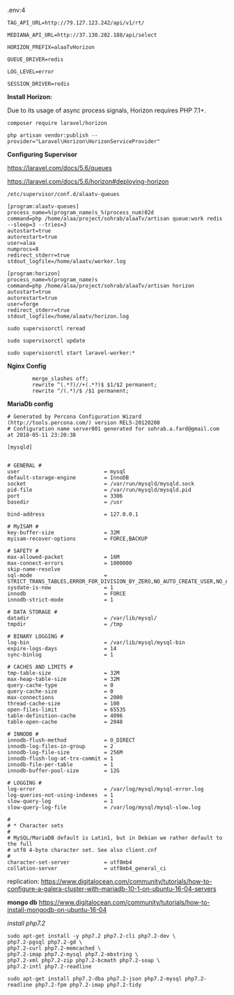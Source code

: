 .env:4

`TAG_API_URL=http://79.127.123.242/api/v1/rt/`

`MEDIANA_API_URL=http://37.130.202.188/api/select`

`HORIZON_PREFIX=alaaTvHorizon`

`QUEUE_DRIVER=redis`

`LOG_LEVEL=error`

`SESSION_DRIVER=redis`
 
**Install Horizon:**

Due to its usage of async process signals, Horizon requires PHP 7.1+.

```
composer require laravel/horizon

php artisan vendor:publish --provider="Laravel\Horizon\HorizonServiceProvider"
```

**Configuring Supervisor**

https://laravel.com/docs/5.6/queues

https://laravel.com/docs/5.6/horizon#deploying-horizon

`/etc/supervisor/conf.d/alaatv-queues`
```$xslt
[program:alaatv-queues]
process_name=%(program_name)s_%(process_num)02d
command=php /home/alaa/project/sohrab/alaaTv/artisan queue:work redis --sleep=3 --tries=3
autostart=true
autorestart=true
user=alaa
numprocs=8
redirect_stderr=true
stdout_logfile=/home/alaatv/worker.log
```
```$xslt
[program:horizon]
process_name=%(program_name)s
command=php /home/alaa/project/sohrab/alaaTv/artisan horizon
autostart=true
autorestart=true
user=forge
redirect_stderr=true
stdout_logfile=/home/alaatv/horizon.log
```

```
sudo supervisorctl reread

sudo supervisorctl update

sudo supervisorctl start laravel-worker:*
```

**Nginx Config**
```$xslt
        merge_slashes off;
        rewrite ^(.*?)//+(.*?)$ $1/$2 permanent;
        rewrite ^/(.*)/$ /$1 permanent;
```

**MariaDb config**

```
# Generated by Percona Configuration Wizard (http://tools.percona.com/) version REL5-20120208
# Configuration name server001 generated for sohrab.a.fard@gmail.com at 2018-05-11 23:20:38

[mysqld]


# GENERAL #
user                           = mysql
default-storage-engine         = InnoDB
socket                         = /var/run/mysqld/mysqld.sock
pid-file                       = /var/run/mysqld/mysqld.pid
port                           = 3306
basedir                        = /usr

bind-address                   = 127.0.0.1

# MyISAM #
key-buffer-size                = 32M
myisam-recover-options         = FORCE,BACKUP

# SAFETY #
max-allowed-packet             = 16M
max-connect-errors             = 1000000
skip-name-resolve
sql-mode                       = STRICT_TRANS_TABLES,ERROR_FOR_DIVISION_BY_ZERO,NO_AUTO_CREATE_USER,NO_AUTO_VALUE_ON_ZERO,NO_ENGINE_SUBSTITUTION,NO_ZERO_DATE,NO_ZERO_IN_DATE,ONLY_FULL_GROUP_BY
sysdate-is-now                 = 1
innodb                         = FORCE
innodb-strict-mode             = 1

# DATA STORAGE #
datadir                        = /var/lib/mysql/
tmpdir                         = /tmp

# BINARY LOGGING #
log-bin                        = /var/lib/mysql/mysql-bin
expire-logs-days               = 14
sync-binlog                    = 1

# CACHES AND LIMITS #
tmp-table-size                 = 32M
max-heap-table-size            = 32M
query-cache-type               = 0
query-cache-size               = 0
max-connections                = 2000
thread-cache-size              = 100
open-files-limit               = 65535
table-definition-cache         = 4096
table-open-cache               = 2048

# INNODB #
innodb-flush-method            = O_DIRECT
innodb-log-files-in-group      = 2
innodb-log-file-size           = 256M
innodb-flush-log-at-trx-commit = 1
innodb-file-per-table          = 1
innodb-buffer-pool-size        = 12G

# LOGGING #
log-error                      = /var/log/mysql/mysql-error.log
log-queries-not-using-indexes  = 1
slow-query-log                 = 1
slow-query-log-file            = /var/log/mysql/mysql-slow.log

#
# * Character sets
#
# MySQL/MariaDB default is Latin1, but in Debian we rather default to the full
# utf8 4-byte character set. See also client.cnf
#
character-set-server           = utf8mb4
collation-server               = utf8mb4_general_ci
```
replication:
https://www.digitalocean.com/community/tutorials/how-to-configure-a-galera-cluster-with-mariadb-10-1-on-ubuntu-16-04-servers

**mongo db**
https://www.digitalocean.com/community/tutorials/how-to-install-mongodb-on-ubuntu-16-04

*install php7.2*
```
sudo apt-get install -y php7.2 php7.2-cli php7.2-dev \
php7.2-pgsql php7.2-gd \
php7.2-curl php7.2-memcached \
php7.2-imap php7.2-mysql php7.2-mbstring \
php7.2-xml php7.2-zip php7.2-bcmath php7.2-soap \
php7.2-intl php7.2-readline

sudo apt-get install php7.2-dba php7.2-json php7.2-mysql php7.2-readline php7.2-fpm php7.2-imap php7.2-tidy
```
